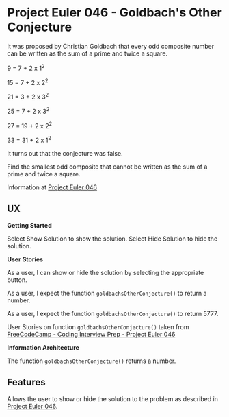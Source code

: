 # Project Euler 046 - Goldbach's Other Conjecture

It was proposed by Christian Goldbach that every odd composite number can be written as the sum of a prime and twice a square.

9 = 7 + 2 x 1<sup>2</sup>

15 = 7 + 2 x 2<sup>2</sup>

21 = 3 + 2 x 3<sup>2</sup>

25 = 7 + 2 x 3<sup>2</sup>

27 = 19 + 2 x 2<sup>2</sup>

33 = 31 + 2 x 1<sup>2</sup>

It turns out that the conjecture was false.

Find the smallest odd composite that cannot be written as the sum of a prime and twice a square.

Information at [Project Euler 046](https://projecteuler.net/problem=46)

## UX

**Getting Started**

Select Show Solution to show the solution.  Select Hide Solution to hide the solution.

**User Stories**

As a user, I can show or hide the solution by selecting the appropriate button.

As a user, I expect the function `goldbachsOtherConjecture()` to return a number.

As a user, I expect the function `goldbachsOtherConjecture()` to return 5777.

User Stories on function `goldbachsOtherConjecture()` taken from [FreeCodeCamp - Coding Interview Prep - Project Euler 046](https://www.freecodecamp.org/learn/coding-interview-prep/project-euler/problem-46-goldbachs-other-conjecture)

**Information Architecture**

The function `goldbachsOtherConjecture()` returns a number.

## Features

Allows the user to show or hide the solution to the problem as described in [Project Euler 046](https://projecteuler.net/problem=46).
